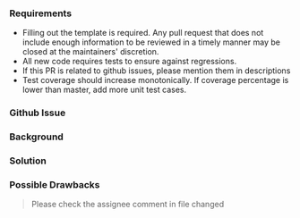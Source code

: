 ### Requirements

* Filling out the template is required. Any pull request that does not include enough information to be reviewed in a timely manner may be closed at the maintainers' discretion.
* All new code requires tests to ensure against regressions.
* If this PR is related to github issues, please mention them in descriptions
* Test coverage should increase monotonically. If coverage percentage is lower than master, add more unit test cases.

### Github Issue
<!--
    Add the github issue number if exists(ex. Fixes #1, Closes #1 or Resolves #1).
-->

### Background
<!--
    Explain why this pull request was created.
-->

### Solution
<!-- 
    Explain how you solved this problem.
-->

### Possible Drawbacks
<!--
    What are the possible side-effects or negative impacts of the code change?
-->

> Please check the assignee comment in file changed
<!--
    Please comment additional descriptions in file changed 
-->
